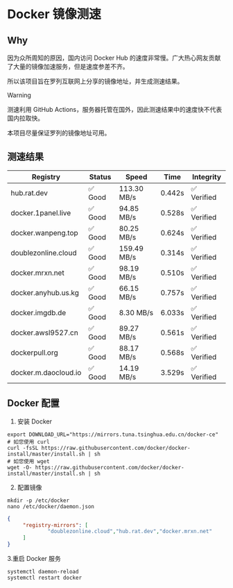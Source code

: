 # Docker 镜像测速

## Why

因为众所周知的原因，国内访问 Docker Hub 的速度非常慢。广大热心网友贡献了大量的镜像加速服务，但是速度参差不齐。


所以该项目旨在罗列互联网上分享的镜像地址，并生成测速结果。

> [!WARNING]
> 测速利用 GitHub Actions，服务器托管在国外，因此测速结果中的速度快不代表国内拉取快。
>

本项目尽量保证罗列的镜像地址可用。

## 测速结果

| Registry | Status | Speed | Time | Integrity |
|----------|--------|-------|------|-----------|
| hub.rat.dev | ✅ Good | 113.30 MB/s | 0.442s | ✅ Verified |
| docker.1panel.live | ✅ Good | 94.85 MB/s | 0.528s | ✅ Verified |
| docker.wanpeng.top | ✅ Good | 80.25 MB/s | 0.624s | ✅ Verified |
| doublezonline.cloud | ✅ Good | 159.49 MB/s | 0.314s | ✅ Verified |
| docker.mrxn.net | ✅ Good | 98.19 MB/s | 0.510s | ✅ Verified |
| docker.anyhub.us.kg | ✅ Good | 66.15 MB/s | 0.757s | ✅ Verified |
| docker.imgdb.de | ✅ Good | 8.30 MB/s | 6.033s | ✅ Verified |
| docker.awsl9527.cn | ✅ Good | 89.27 MB/s | 0.561s | ✅ Verified |
| dockerpull.org | ✅ Good | 88.17 MB/s | 0.568s | ✅ Verified |
| docker.m.daocloud.io | ✅ Good | 14.19 MB/s | 3.529s | ✅ Verified |

## Docker 配置

1. 安装 Docker
```shell
export DOWNLOAD_URL="https://mirrors.tuna.tsinghua.edu.cn/docker-ce"
# 如您使用 curl
curl -fsSL https://raw.githubusercontent.com/docker/docker-install/master/install.sh | sh
# 如您使用 wget
wget -O- https://raw.githubusercontent.com/docker/docker-install/master/install.sh | sh
```

2. 配置镜像

```shell
mkdir -p /etc/docker
nano /etc/docker/daemon.json
```

```json
{
     "registry-mirrors": [
             "doublezonline.cloud","hub.rat.dev","docker.mrxn.net"
     ]
}
```

 3.重启 Docker 服务
```shell
systemctl daemon-reload
systemctl restart docker
```
